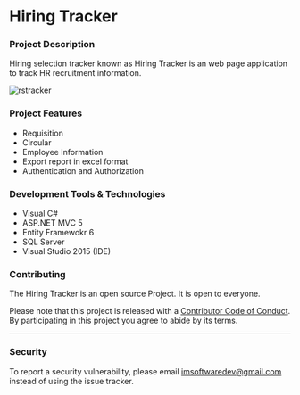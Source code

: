 # Hiring Tracker
### Project Description
Hiring selection tracker known as Hiring Tracker is an web page application to track HR recruitment information.

![rstracker](https://user-images.githubusercontent.com/6042355/37240071-39a38470-2470-11e8-9f34-792174912b95.png)

### Project Features
* Requisition 
* Circular
* Employee Information
* Export report in excel format
* Authentication and Authorization

### Development Tools & Technologies
* Visual C#
* ASP.NET MVC 5
* Entity Framewokr 6
* SQL Server
* Visual Studio 2015 (IDE)

### Contributing

The Hiring Tracker is an open source Project. It is open to everyone. 


Please note that this project is released with a [Contributor Code of Conduct](CODE_OF_CONDUCT.md). By participating in this project you agree to abide by its terms.

-----

### Security

To report a security vulnerability, please email imsoftwaredev@gmail.com instead of using the issue tracker. 